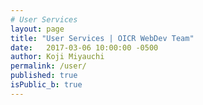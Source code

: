 ```yaml
---
# User Services 
layout: page
title: "User Services | OICR WebDev Team"
date:   2017-03-06 10:00:00 -0500
author: Koji Miyauchi
permalink: /user/
published: true
isPublic_b: true
---
```


<div id="app-user-services"></div>

